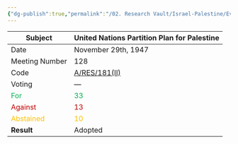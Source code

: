 ```yaml
---
{"dg-publish":true,"permalink":"/02. Research Vault/Israel-Palestine/Events/1947 UN Partition Plan/","created":"2025-08-20T15:59:49.703-04:00","updated":"2025-09-02T22:54:35.641-04:00"}
---
```


| **Subject**                                           | United Nations Partition Plan for Palestine           |
| ----------------------------------------------------- | ----------------------------------------------------- |
| Date                                                  | November 29th, 1947                                   |
| Meeting Number                                        | 128                                                   |
| Code                                                  | [A/RES/181(II)]((https://undocs.org/A/RES/181\(II\))) |
| Voting                                                | —                                                     |
| <span style="color:rgb(0, 176, 80)">For</span>        | <span style="color:rgb(0, 176, 80)">33</span>         |
| <span style="color:rgb(192, 0, 0)">Against</span>     | <span style="color:rgb(192, 0, 0)">13</span>          |
| <span style="color:rgb(255, 192, 0)">Abstained</span> | <span style="color:rgb(255, 192, 0)">10</span>        |
| **Result**                                            | Adopted                                               |
